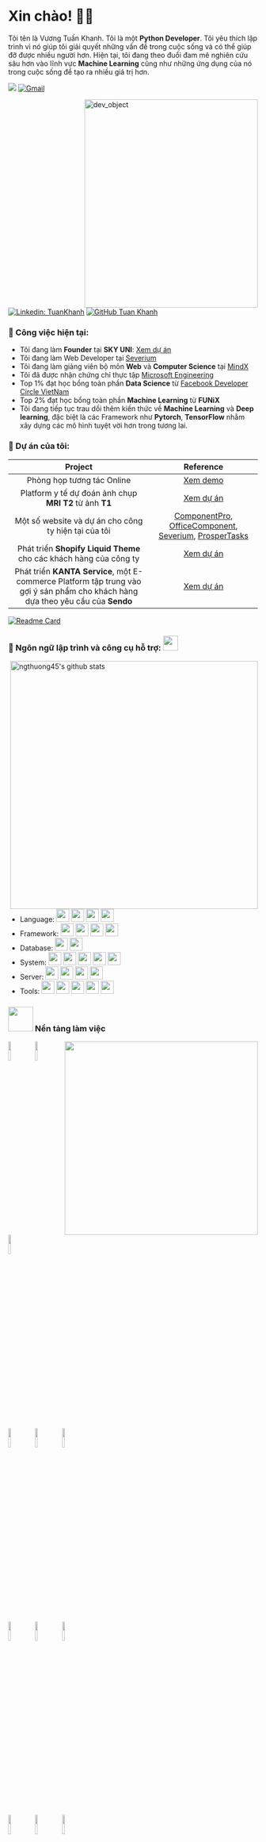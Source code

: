 <!-- Greeting -->
# Xin chào! :wave::smiley:

<!--Introduction -->
Tôi tên là Vương Tuấn Khanh. Tôi là một **Python Developer**. Tôi yêu thích lập trình vì nó giúp tôi giải quyết những vấn đề trong cuộc sống và có thể giúp đỡ được nhiều người hơn. Hiện tại, tôi đang theo đuổi đam mê nghiên cứu sâu hơn vào lĩnh vực **Machine Learning** cũng như những ứng dụng của nó trong cuộc sống để tạo ra nhiều giá trị hơn.

<!-- Your badges -->
![](https://komarev.com/ghpvc/?username=vuongtuankhanh&style=flat)
[![Gmail](https://img.shields.io/badge/-gmail-c14438?style=flat&logo=Gmail&logoColor=white)](mailto:khanhvuongtuan37@gmail.com)


<!-- Working GIF -->
<img src="https://media.giphy.com/media/S6q7p6G70qH6YVupi3/giphy.gif" alt="dev_object" align="right" width="350" height="420" />

[![Linkedin: TuanKhanh](https://img.shields.io/badge/tuankhanh-blue?style=flat-square&logo=Linkedin&logoColor=white&link=https://www.linkedin.com/in/vuong-tuan-khanh/)](https://www.linkedin.com/in/vuong-tuan-khanh/)
[![GitHub Tuan Khanh](https://img.shields.io/github/followers/thaiane?label=follow&style=social)](https://github.com/VuongTuanKhanh)


### 💼  Công việc hiện tại: 
* Tôi đang làm **Founder** tại **SKY UNI**: [Xem dự án](https://youtu.be/7gRVYkTZ6gE)
* Tôi đang làm Web Developer tại [Severium](https://www.severium.com/)
* Tôi đang làm giảng viên bộ môn **Web** và **Computer Science** tại [MindX](https://mindx.edu.vn/)
* Tôi đã được nhận chứng chỉ thực tập [Microsoft Engineering](https://github.com/VuongTuanKhanh/Certificates-of-Achievements/blob/master/Microsoft%20Engineering.jpg)
* Top 1% đạt học bổng toàn phần **Data Science** từ [Facebook Developer Circle VietNam](https://github.com/VuongTuanKhanh/Certificates-of-Achievements/blob/master/DevC.PNG)
* Top 2% đạt học bổng toàn phần **Machine Learning** từ **FUNiX**
* Tôi đang tiếp tục trau dồi thêm kiến thức về **Machine Learning** và **Deep learning**, đặc biệt là các Framework như **Pytorch**, **TensorFlow** nhằm xây dựng các mô hình tuyệt vời hơn trong tương lai.




### 🌱 Dự án của tôi:
| Project      | Reference |
| :-----------: | :-----------: |
| Phòng họp tương tác Online                                            | [Xem demo](https://youtu.be/2P7CrL45IBk)                    |
| Platform y tế dự đoán ảnh chụp **MRI T2** từ ảnh **T1**               | [Xem dự án](https://github.com/VuongTuanKhanh/Brain-MRI-GAN)|
|Một số website và dự án cho công ty hiện tại của tôi                   | [ComponentPro](https://www.componentpro.com/), [OfficeComponent](https://www.officecomponent.com/), [Severium](https://www.severium.com/), [ProsperTasks](https://prospertasks.com/)|
|Phát triển **Shopify Liquid Theme** cho các khách hàng của công ty     | [Xem dự án](https://github.com/VuongTuanKhanh/Shopify-Merchant-Themes)|
|Phát triển **KANTA Service**, một E-commerce Platform tập trung vào gợi ý sản phẩm cho khách hàng dựa theo yêu cầu của **Sendo**|[Xem dự án](https://github.com/VuongTuanKhanh/DevC_2019_Sendo)|

<!-- Your card -->
[![Readme Card](https://github-readme-stats.vercel.app/api/pin/?username=VuongTuanKhanh&repo=Brain-MRI-GAN&theme=dark)](https://github.com/VuongTuanKhanh/vietnam-number)


 ### 🔭 Ngôn ngữ lập trình và công cụ hỗ trợ: <img src="https://media.giphy.com/media/WUlplcMpOCEmTGBtBW/giphy.gif" width="30">
<!-- GitHub README Stats -->

  <a href="https://github.com/ngthuong45?tab=repositories">
    <img width="500" height="auto" align="right" alt="ngthuong45's github stats" 
         src="https://github-readme-stats.vercel.app/api?username=vuongtuankhanh&show_icons=true&theme=dark&count_private=true" />
   <!-- <img width="30%" height="auto" align="right" alt="ngthuong45's github stats" 
         src="https://github-readme-stats.vercel.app/api/top-langs/?username=joykishansharma&layout=dark" />
NOTE: Top languages does not indicate my skill level or something like that, it's a github metric of which languages i have the most code on github. -->
  </a>

* Language: <img width="26px" src="https://simpleicons.org/icons/python.svg" />  <img width="26px" src="https://simpleicons.org/icons/css3.svg" />  <img width="26px" src="https://simpleicons.org/icons/html5.svg" />  <img width="26px" src="https://simpleicons.org/icons/javascript.svg" />
* Framework: <img width="26px" src="https://simpleicons.org/icons/django.svg" /> <img width="26px" src="https://simpleicons.org/icons/flask.svg" /> <img width="26px" src="https://simpleicons.org/icons/fastapi.svg" /> <img width="26px" src="https://simpleicons.org/icons/chatbot.svg" />
* Database: <img width="26px" src="https://simpleicons.org/icons/mysql.svg" /> <img width="26px" src="https://simpleicons.org/icons/postgresql.svg" />
* System: <img width="26px" src="https://simpleicons.org/icons/linux.svg" /> <img width="26px" src="https://simpleicons.org/icons/ubuntu.svg" /> <img width="26px" src="https://simpleicons.org/icons/docker.svg" /> <img width="26px" src="https://simpleicons.org/icons/git.svg" /> <img width="26px" src="https://simpleicons.org/icons/github.svg" />
* Server: <img width="26px" src="https://simpleicons.org/icons/apache.svg" /> <img width="26px" src="https://simpleicons.org/icons/nginx.svg" /> <img width="26px" src="https://simpleicons.org/icons/amazonaws.svg" /> <img width="26px" src="https://simpleicons.org/icons/googlecloud.svg" />
* Tools: <img width="26px" src="https://simpleicons.org/icons/pycharm.svg" /> <img width="26px" src="https://simpleicons.org/icons/visualstudiocode.svg" /> <img width="26px" src="https://simpleicons.org/icons/filezilla.svg" /> <img width="26px" src="https://simpleicons.org/icons/sublimetext.svg" /> <img width="26px" src="https://simpleicons.org/icons/windowsterminal.svg" />
<!-- Credit -->

### <img src="https://media.giphy.com/media/VgCDAzcKvsR6OM0uWg/giphy.gif" width="50"> Nền tảng làm việc

<p>
   <a href="https://github.com/anuraghazra/github-readme-stats" title="Go to Source">
    <img width="390" align="right" src="https://github-readme-stats.vercel.app/api/top-langs/?username=VuongTuanKhanh&layout=compact" />    
    </a>
  <code><img width="10%" src="https://www.vectorlogo.zone/logos/pocoo_flask/pocoo_flask-ar21.svg"></code>
  <code><img width="10%" src="https://www.vectorlogo.zone/logos/python/python-ar21.svg"></code>
  <code><img width="10%" src="https://www.vectorlogo.zone/logos/jupyter/jupyter-ar21.svg"></code>
  <br />
  <code><img width="10%" src="https://www.vectorlogo.zone/logos/apache_spark/apache_spark-ar21.svg"></code>
  <code><img width="10%" src="https://www.vectorlogo.zone/logos/apache_hadoop/apache_hadoop-ar21.svg"></code>
  <code><img width="10%" src="https://www.vectorlogo.zone/logos/amazon_aws/amazon_aws-ar21.svg"></code>
  <br />
  <code><img width="10%" src="https://www.vectorlogo.zone/logos/redis/redis-ar21.svg"></code>
  <code><img width="10%" src="https://www.vectorlogo.zone/logos/mongodb/mongodb-ar21.svg"></code>
  <code><img width="10%" src="https://www.vectorlogo.zone/logos/postgresql/postgresql-ar21.svg"></code> 
  <br />
  <code><img width="10%" src="https://www.vectorlogo.zone/logos/git-scm/git-scm-ar21.svg"></code>
  <code><img width="10%" src="https://www.vectorlogo.zone/logos/vuejs/vuejs-ar21.svg"></code>
  <code><img width="10%" src="https://www.vectorlogo.zone/logos/docker/docker-ar21.svg"></code>
</p>
<img src="https://activity-graph.herokuapp.com/graph?username=VuongTuanKhanh&theme=dracula" width="100%"/>

<img src="https://media.giphy.com/media/LnQjpWaON8nhr21vNW/giphy.gif" width="60"> <em><b>I love connecting with everyone</b> so if you want to say <b>hi, I'll be happy to meet you!</b> 😊</em>

